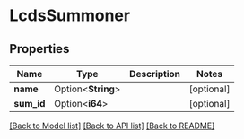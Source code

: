 # LcdsSummoner

## Properties

Name | Type | Description | Notes
------------ | ------------- | ------------- | -------------
**name** | Option<**String**> |  | [optional]
**sum_id** | Option<**i64**> |  | [optional]

[[Back to Model list]](../README.md#documentation-for-models) [[Back to API list]](../README.md#documentation-for-api-endpoints) [[Back to README]](../README.md)


